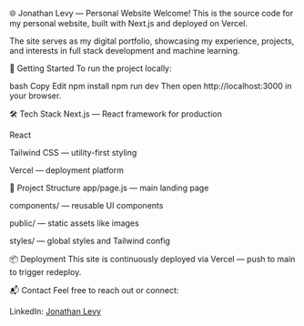 🌐 Jonathan Levy — Personal Website
Welcome! This is the source code for my personal website, built with Next.js and deployed on Vercel.

The site serves as my digital portfolio, showcasing my experience, projects, and interests in full stack development and machine learning.

🚀 Getting Started
To run the project locally:

bash
Copy
Edit
npm install
npm run dev
Then open http://localhost:3000 in your browser.

🛠️ Tech Stack
Next.js — React framework for production

React

Tailwind CSS — utility-first styling

Vercel — deployment platform

📁 Project Structure
app/page.js — main landing page

components/ — reusable UI components

public/ — static assets like images

styles/ — global styles and Tailwind config

📦 Deployment
This site is continuously deployed via Vercel — push to main to trigger redeploy.

📬 Contact
Feel free to reach out or connect:

LinkedIn: [Jonathan Levy](www.linkedin.com/in/levyjonathan31)
